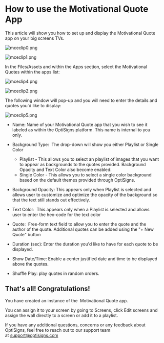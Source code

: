 # How to use the Motivational Quote App

This article will show you how to set up and display the Motivational Quote app on your big screens TVs.

![mceclip0.png](https://support.optisigns.com/hc/article_attachments/360072446473)

![mceclip1.png](https://support.optisigns.com/hc/article_attachments/360071265514)

In the Files/Assets and within the Apps section, select the Motivational Quotes within the apps list:

![mceclip4.png](https://support.optisigns.com/hc/article_attachments/360071265794)

![mceclip2.png](https://support.optisigns.com/hc/article_attachments/360071265654)

The following window will pop-up and you will need to enter the details and quotes you'd like to display:

![mceclip5.png](https://support.optisigns.com/hc/article_attachments/360072447053)

* Name: Name of your Motivational Quote app that you wish to see it labeled as within the OptiSigns platform. This name is internal to you only.

* Background Type:  The drop-down will show you either Playlist or Single Color
  + Playlist - This allows you to select an playlist of images that you want to appear as backgrounds to the quotes provided. Background Opacity and Text Color also become enabled.
  + Single Color - This allows you to select a single color background based on the default themes provided through OptiSigns.
* Background Opacity: This appears only when Playlist is selected and allows user to customize and optimize the opacity of the background so that the text still stands out effectively.
* Text Color:  This appears only when a Playlist is selected and allows user to enter the hex-code for the text color

* Quote:  Free-form text field to allow you to enter the quote and the author of the quote. Additional quotes can be added using the "+ New Quote" button
* Duration (sec): Enter the duration you'd like to have for each quote to be displayed.
* Show Date/Time: Enable a center justified date and time to be displayed above the quotes.
* Shuffle Play: play quotes in random orders.

## **That's all! Congratulations!**

You have created an instance of the  Motivational Quote app.

You can assign it to your screen by going to Screens, click Edit screens and assign the wall directly to a screen or add it to a playlist.

If you have any additional questions, concerns or any feedback about OptiSigns, feel free to reach out to our support team at [support@optisigns.com](mailto:support@optisigns.com)